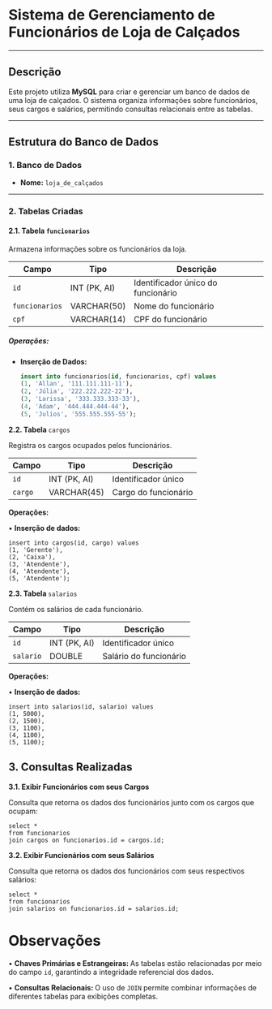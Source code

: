 # Sistema de Gerenciamento de Funcionários de Loja de Calçados

---

## Descrição

Este projeto utiliza **MySQL** para criar e gerenciar um banco de dados de uma loja de calçados. O sistema organiza informações sobre funcionários, seus cargos e salários, permitindo consultas relacionais entre as tabelas.

---

## Estrutura do Banco de Dados

### 1. Banco de Dados
- **Nome:** `loja_de_calçados`

---

### 2. Tabelas Criadas

#### 2.1. **Tabela `funcionarios`**
Armazena informações sobre os funcionários da loja.

| Campo            | Tipo         | Descrição                        |
|-------------------|--------------|----------------------------------|
| `id`             | INT (PK, AI) | Identificador único do funcionário |
| `funcionarios`   | VARCHAR(50)  | Nome do funcionário              |
| `cpf`            | VARCHAR(14)  | CPF do funcionário               |

##### Operações:
- **Inserção de Dados:**
  ```sql
  insert into funcionarios(id, funcionarios, cpf) values 
  (1, 'Allan', '111.111.111-11'),
  (2, 'Júlia', '222.222.222-22'),
  (3, 'Larissa', '333.333.333-33'),
  (4, 'Adam', '444.444.444-44'),
  (5, 'Julios', '555.555.555-55');


<p><b>2.2. Tabela </b><code>cargos</code></p>
<p>Registra os cargos ocupados pelos funcionários.</p>


<table>
        <thead>
            <th>Campo</th>
            <th>Tipo</th>
            <th>Descrição</th>
        </thead>
        <tbody>
            <tr>
                <td><code>id</code></td>
                <td>INT (PK, AI)</td>
                <td>Identificador único</td>
            </tr>
            <tr>
                <td><code>cargo</code></td>
                <td>VARCHAR(45)</td>
                <td>Cargo do funcionário</td>
            </tr>
        </tbody>
    </table>



<p><b>Operações:</b></p>

<p>• <b>Inserção de dados:</b></p>

```
insert into cargos(id, cargo) values 
(1, 'Gerente'),
(2, 'Caixa'),
(3, 'Atendente'),
(4, 'Atendente'),
(5, 'Atendente');
```


<p><b>2.3. Tabela </b><code>salarios</code></p>

<p>Contém os salários de cada funcionário.</p>


<table>
        <thead>
            <th>Campo</th>
            <th>Tipo</th>
            <th>Descrição</th>
        </thead>
        <tbody>
            <tr>
                <td><code>id</code></td>
                <td>INT (PK, AI)</td>
                <td>Identificador único</td>
            </tr>
            <tr>
                <td><code>salario</code></td>
                <td>DOUBLE</td>
                <td>Salário do funcionário</td>
            </tr>
        </tbody>
    </table>



<p><b>Operações:</b></p>

<p>• <b>Inserção de dados:</b></p>

```
insert into salarios(id, salario) values 
(1, 5000),
(2, 1500),
(3, 1100),
(4, 1100),
(5, 1100);
```

<h2>3. Consultas Realizadas</h2>


<p><b>3.1. Exibir Funcionários com seus Cargos</b></p>

<p>Consulta que retorna os dados dos funcionários junto com os cargos que ocupam:</p>

```
select * 
from funcionarios 
join cargos on funcionarios.id = cargos.id;
```

<p><b>3.2. Exibir Funcionários com seus Salários</b></p>

<p>Consulta que retorna os dados dos funcionários com seus respectivos salários:</p>


```
select * 
from funcionarios 
join salarios on funcionarios.id = salarios.id;
```

<h1>Observações</h1>

<p>• <b>Chaves Primárias e Estrangeiras: </b>As tabelas estão relacionadas por meio do campo <code>id</code>, garantindo a integridade referencial dos dados.</p>

<p>• <b>Consultas Relacionais: </b>O uso de <code>JOIN</code> permite combinar informações de diferentes tabelas para exibições completas.</p>

